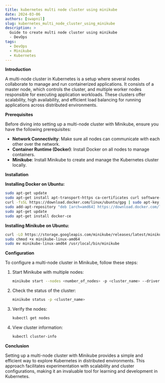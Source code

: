 ```yaml
---
title: kubernetes multi node cluster using minikube
date: 2024-03-06
authors: [swapnil]
slug: kubernetes_multi_node_cluster_using_minikube
description: >
  Guide to create multi node cluster using minikube 
  - DevOps
tags:
  - DevOps
  - Minikube
  - Kubernetes
---
```


**Introduction**

A multi-node cluster in Kubernetes is a setup where several nodes collaborate to manage and run containerized applications. It consists of a master node, which controls the cluster, and multiple worker nodes responsible for executing application workloads. These clusters offer scalability, high availability, and efficient load balancing for running applications across distributed environments.

<!-- more -->

**Prerequisites**

Before diving into setting up a multi-node cluster with Minikube, ensure you have the following prerequisites:

- **Network Connectivity**: Make sure all nodes can communicate with each other over the network.
- **Container Runtime (Docker)**: Install Docker on all nodes to manage containers.
- **Minikube**: Install Minikube to create and manage the Kubernetes cluster locally.

**Installation**

**Installing Docker on Ubuntu:**
```bash
sudo apt-get update
sudo apt-get install apt-transport-https ca-certificates curl software-properties-common
curl -fsSL https://download.docker.com/linux/ubuntu/gpg | sudo apt-key add -
sudo add-apt-repository "deb [arch=amd64] https://download.docker.com/linux/ubuntu $(lsb_release -cs) stable"
sudo apt-get update
sudo apt-get install docker-ce
```

**Installing Minikube on Ubuntu:**
```bash
curl -LO https://storage.googleapis.com/minikube/releases/latest/minikube-linux-amd64
sudo chmod +x minikube-linux-amd64
sudo mv minikube-linux-amd64 /usr/local/bin/minikube
```

**Configuration**

To configure a multi-node cluster in Minikube, follow these steps:

1. Start Minikube with multiple nodes:
   ```bash
   minikube start --nodes <number_of_nodes> -p <cluster_name> --driver=docker
   ```

2. Check the status of the cluster:
   ```bash
   minikube status -p <cluster_name>
   ```

3. Verify the nodes:
   ```bash
   kubectl get nodes
   ```

4. View cluster information:
   ```bash
   kubectl cluster-info
   ```

**Conclusion**

Setting up a multi-node cluster with Minikube provides a simple and efficient way to explore Kubernetes in distributed environments. This approach facilitates experimentation with scalability and cluster configurations, making it an invaluable tool for learning and development in Kubernetes.
